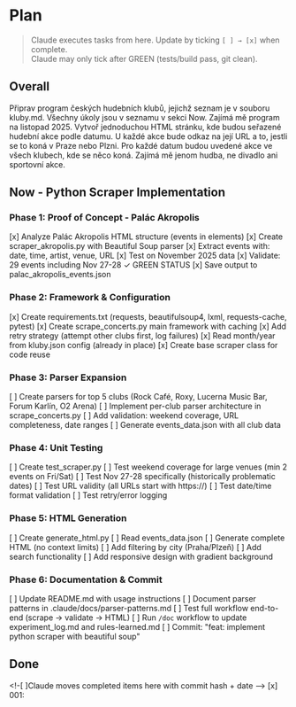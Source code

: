 # Plan

> Claude executes tasks from here. Update by ticking `[ ] → [x]` when complete.  
> Claude may only tick after GREEN (tests/build pass, git clean).


## Overall

Připrav program českých hudebních klubů, jejichž seznam je v souboru kluby.md. Všechny úkoly jsou v seznamu v sekci Now. Zajímá mě program na listopad 2025. Vytvoř jednoduchou HTML stránku, kde budou seřazené hudební akce podle datumu. U každé akce bude odkaz na její URL a to, jestli se to koná v Praze nebo Plzni. Pro každé datum budou uvedené akce ve všech klubech, kde se něco koná. Zajímá mě jenom hudba, ne divadlo ani sportovní akce.

## Now - Python Scraper Implementation

### Phase 1: Proof of Concept - Palác Akropolis
[x] Analyze Palác Akropolis HTML structure (events in <td> elements)
[x] Create scraper_akropolis.py with Beautiful Soup parser
[x] Extract events with: date, time, artist, venue, URL
[x] Test on November 2025 data
[x] Validate: 29 events including Nov 27-28 ✓ GREEN STATUS
[x] Save output to palac_akropolis_events.json

### Phase 2: Framework & Configuration
[x] Create requirements.txt (requests, beautifulsoup4, lxml, requests-cache, pytest)
[x] Create scrape_concerts.py main framework with caching
[x] Add retry strategy (attempt other clubs first, log failures)
[x] Read month/year from kluby.json config (already in place)
[x] Create base scraper class for code reuse

### Phase 3: Parser Expansion
[ ] Create parsers for top 5 clubs (Rock Café, Roxy, Lucerna Music Bar, Forum Karlín, O2 Arena)
[ ] Implement per-club parser architecture in scrape_concerts.py
[ ] Add validation: weekend coverage, URL completeness, date ranges
[ ] Generate events_data.json with all club data

### Phase 4: Unit Testing
[ ] Create test_scraper.py
[ ] Test weekend coverage for large venues (min 2 events on Fri/Sat)
[ ] Test Nov 27-28 specifically (historically problematic dates)
[ ] Test URL validity (all URLs start with https://)
[ ] Test date/time format validation
[ ] Test retry/error logging

### Phase 5: HTML Generation
[ ] Create generate_html.py
[ ] Read events_data.json
[ ] Generate complete HTML (no context limits)
[ ] Add filtering by city (Praha/Plzeň)
[ ] Add search functionality
[ ] Add responsive design with gradient background

### Phase 6: Documentation & Commit
[ ] Update README.md with usage instructions
[ ] Document parser patterns in .claude/docs/parser-patterns.md
[ ] Test full workflow end-to-end (scrape → validate → HTML)
[ ] Run `/doc` workflow to update experiment_log.md and rules-learned.md
[ ] Commit: "feat: implement python scraper with beautiful soup"


## Done
<!-[ ]Claude moves completed items here with commit hash + date -->
[x] 001: 